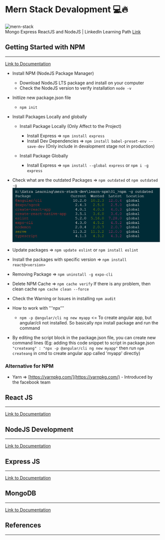 # Mern Stack Devalopment 💻🔥

![mern-stack](https://blog.hyperiondev.com/wp-content/uploads/2018/09/Blog-Article-MERN-Stack.jpg)
<br>
Mongo Express ReactJS and NodeJS | LinkedIn Learning Path [Link](https://www.linkedin.com/learning/paths/become-a-mern-stack-javascript-developer?u=76664938)

## Getting Started with NPM

---

[Link to Documentation](https://docs.npmjs.com/)

- Install NPM (NodeJS Package Manager)

  - Download NodeJS LTS package and install on your computer
  - Check the NodeJS version to verify installation `node -v`

- Initlize new package.json file

  - `npm init`

- Install Packages Locally and globally

  - Install Package Locally (Only Affect to the Project)

    - Install Express => `npm install express`
    - Install Dev Dependencies => `npm install babel-preset-env --save-dev` (Only include in devalopment stage not in production)

  - Install Package Globally
    - Install Express => `npm install --global express` or `npm i -g express`

- Check what are the outdated Packages => `npm outdated` ot `npm outdated -g`
  ![outdated-g](learn-npm\01_\outdated-g.png)

- Update packages => `npm update eslint` or `npm install eslint`

- Install the packages with specific version => `npm install react@<version>`

- Removing Package => `npm uninstall -g expo-cli`

- Delete NPM Cache => `npm cache verify` If there is any problem, then clean cache `npm cache clean --force`

- Check the Warning or Issues in installing `npm audit`

- How to work with '''npx'''

  - `npm -p @angular/cli ng new myapp` <= To create angular app, but angular/cli not installed. So basically npx install package and run the command

- By editing the script block in the package.json file, you can create new command lines (Eg: adding this code snippet to script in package.json `"createang" : "npx -p @angular/cli ng new myapp"` then run `npm createang` in cmd to create angular app called 'myapp' directly)

### Alternative for NPM

- Yarn => [https://yarnpkg.com/](https://yarnpkg.com/) - Introduced by the facebook team

## React JS

---

[Link to Documentation](https://reactjs.org/docs/getting-started.html)

## NodeJS Development

---

[Link to Documentation](https://nodejs.org/en/docs/)

## Express JS

---

[Link to Documentation](https://expressjs.com/en/starter/installing.html)

## MongoDB

---

[Link to Documentation](https://docs.mongodb.com/manual/core/document/)

## References

---
